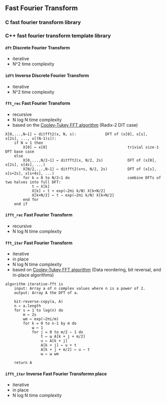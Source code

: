 ## Fast Fourier Transform

### C fast fourier transform library
### C++ fast fourier transform template library

#### `dft` Discrete Fourier Transform
- iterative
- N^2 time complexity

#### `idft` Inverse Discrete Fourier Transform
-  iterative
- N^2 time complexity

#### `fft_rec` Fast Fourier Transform
- recursive
- N log N time complexity
- based on the [Cooley-Tukey FFT algorithm] (Radix-2 DIT case)
```
X[0,...,N−1] ← ditfft2(x, N, s):             DFT of (x[0], x[s], x[2s], ..., x[(N-1)s]):
    if N = 1 then
        X[0] ← x[0]                                    trivial size-1 DFT base case
    else
        X[0,...,N/2−1] ← ditfft2(x, N/2, 2s)           DFT of (x[0], x[2s], x[4s], ...)
        X[N/2,...,N−1] ← ditfft2(x+s, N/2, 2s)         DFT of (x[s], x[s+2s], x[s+4s], ...)
        for k = 0 to N/2−1 do                          combine DFTs of two halves into full DFT:
            t ← X[k]
            X[k] ← t + exp(−2πi k/N) X[k+N/2]
            X[k+N/2] ← t − exp(−2πi k/N) X[k+N/2]
        end for
    end if
```

#### `ifft_rec` Fast Fourier Transform
- recursive
- N log N time complexity

#### `fft_iter` Fast Fourier Transform
- iterative
- in place
- N log N time complexity
- based on [Cooley-Tukey FFT algorithm] (Data reordering, bit reversal, and in-place algorithms)
```
algorithm iterative-fft is
    input: Array a of n complex values where n is a power of 2.
    output: Array A the DFT of a.

    bit-reverse-copy(a, A)
    n ← a.length
    for s = 1 to log(n) do
        m ← 2s
        ωm ← exp(−2πi/m)
        for k = 0 to n-1 by m do
            ω ← 1
            for j = 0 to m/2 – 1 do
                t ← ω A[k + j + m/2]
                u ← A[k + j]
                A[k + j] ← u + t
                A[k + j + m/2] ← u – t
                ω ← ω ωm

    return A
```

#### `ifft_iter` Inverse Fast Fourier Transformn place
* iterative
* in place
* N log N time complexity

[Cooley-Tukey FFT algorithm]:<https://en.wikipedia.org/wiki/Cooley-Tukey_FFT_algorithm>
